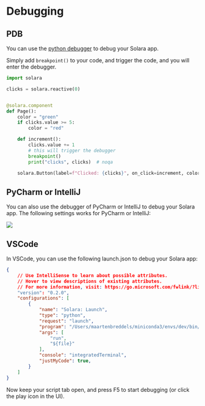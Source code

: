 
# Debugging

## PDB

You can use the [python debugger](https://docs.python.org/3/library/pdb.html) to debug your Solara app.

Simply add `breakpoint()` to your code, and trigger the code, and you will enter the debugger.

```python
import solara

clicks = solara.reactive(0)


@solara.component
def Page():
    color = "green"
    if clicks.value >= 5:
        color = "red"

    def increment():
        clicks.value += 1
        # this will trigger the debugger
        breakpoint()
        print("clicks", clicks)  # noqa

    solara.Button(label=f"Clicked: {clicks}", on_click=increment, color=color)
```

## PyCharm or IntelliJ

You can also use the debugger of PyCharm or IntelliJ to debug your Solara app.
The following settings works for PyCharm or IntelliJ:

![](https://dxhl76zpt6fap.cloudfront.net/public/docs/howto/debugger-intellij.webp)

## VSCode


In VSCode, you can use the following launch.json to debug your Solara app:

```json
{
    // Use IntelliSense to learn about possible attributes.
    // Hover to view descriptions of existing attributes.
    // For more information, visit: https://go.microsoft.com/fwlink/?linkid=830387
    "version": "0.2.0",
    "configurations": [
        {
            "name": "Solara: Launch",
            "type": "python",
            "request": "launch",
            "program": "/Users/maartenbreddels/miniconda3/envs/dev/bin/solara",
            "args": [
                "run",
                "${file}"
            ],
            "console": "integratedTerminal",
            "justMyCode": true,
        }
    ]
}
```

Now keep your script tab open, and press F5 to start debugging (or click the play icon in the UI).
